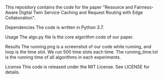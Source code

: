 This repository contains the code for the paper "Resource and Fairness-Aware Digital Twin Service Caching and Request Routing with Edge Collaboration".

Dependencies
The code is written in Python 3.7.

Usage
The algo.py file Is the core algorithm code of our paper.

Results
The running.png is a screenshot of our code while running, and loop is the time slot. We run 500 time slots each time. The running_time.txt is the running time of all algorithms in each experiments.

License
This code is released under the MIT License. See LICENSE for details.
